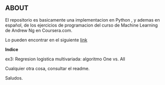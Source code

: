 ## ABOUT

El repositorio es basicamente una implementacion en Python , y ademas en español, de los ejercicios de programacion del curso
de Machine Learning de Andrew Ng en Coursera.com.

Lo pueden encontrar en el siguiente [link](https://www.coursera.org/learn/machine-learning)

**Indice** 

ex3: Regresion logistica multivariada: algoritmo One vs. All

Cualquier otra cosa, consultar el readme.

Saludos.
